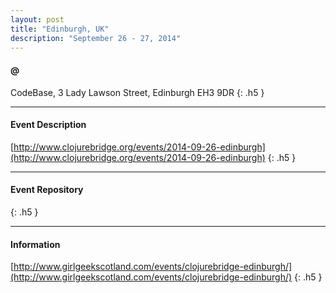 ```yaml
---
layout: post
title: "Edinburgh, UK"
description: "September 26 - 27, 2014"
---
```


#### @

CodeBase, 3 Lady Lawson Street, Edinburgh EH3 9DR
{: .h5 }

---

#### Event Description

[http://www.clojurebridge.org/events/2014-09-26-edinburgh](http://www.clojurebridge.org/events/2014-09-26-edinburgh)
{: .h5 }

---

#### Event Repository

{: .h5 }

---

#### Information

[http://www.girlgeekscotland.com/events/clojurebridge-edinburgh/](http://www.girlgeekscotland.com/events/clojurebridge-edinburgh/)
{: .h5 }
